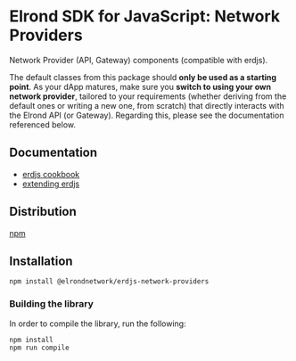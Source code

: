 # Elrond SDK for JavaScript: Network Providers

Network Provider (API, Gateway) components (compatible with erdjs).

The default classes from this package should **only be used as a starting point**. As your dApp matures, make sure you **switch to using your own network provider**, tailored to your requirements (whether deriving from the default ones or writing a new one, from scratch) that directly interacts with the Elrond API (or Gateway). Regarding this, please see the documentation referenced below.

## Documentation

 - [erdjs cookbook](https://docs.elrond.com/sdk-and-tools/erdjs/erdjs-cookbook)
 - [extending erdjs](https://docs.elrond.com/sdk-and-tools/erdjs/extending-erdjs)

## Distribution

[npm](https://www.npmjs.com/package/@elrondnetwork/erdjs-network-providers)

## Installation

```
npm install @elrondnetwork/erdjs-network-providers
```

### Building the library

In order to compile the library, run the following:

```
npm install
npm run compile
```
